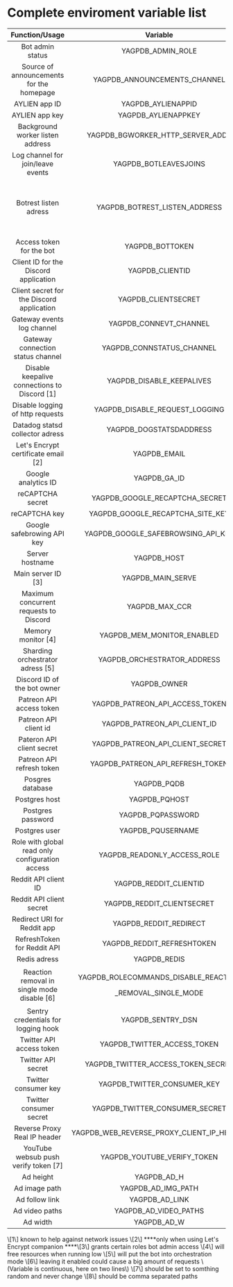 # Complete enviroment variable list

<table>
  <thead>
    <tr>
      <th style="text-align:center">Function/Usage</th>
      <th style="text-align:center">Variable</th>
      <th style="text-align:center">Default</th>
      <th style="text-align:center">Type</th>
    </tr>
  </thead>
  <tbody>
    <tr>
      <td style="text-align:center">Bot admin status</td>
      <td style="text-align:center">YAGPDB_ADMIN_ROLE</td>
      <td style="text-align:center">0</td>
      <td style="text-align:center">integer</td>
    </tr>
    <tr>
      <td style="text-align:center">Source of announcements for the homepage</td>
      <td style="text-align:center">YAGPDB_ANNOUNCEMENTS_CHANNEL</td>
      <td style="text-align:center">0</td>
      <td style="text-align:center">integer</td>
    </tr>
    <tr>
      <td style="text-align:center">AYLIEN app ID</td>
      <td style="text-align:center">YAGPDB_AYLIENAPPID</td>
      <td style="text-align:center">&lt;del&gt;&lt;/del&gt;</td>
      <td style="text-align:center">string</td>
    </tr>
    <tr>
      <td style="text-align:center">AYLIEN app key</td>
      <td style="text-align:center">YAGPDB_AYLIENAPPKEY</td>
      <td style="text-align:center"></td>
      <td style="text-align:center">string</td>
    </tr>
    <tr>
      <td style="text-align:center">Background worker listen address</td>
      <td style="text-align:center">YAGPDB_BGWORKER_HTTP_SERVER_ADDR</td>
      <td style="text-align:center">localhost:5004</td>
      <td style="text-align:center">string</td>
    </tr>
    <tr>
      <td style="text-align:center">Log channel for join/leave events</td>
      <td style="text-align:center">YAGPDB_BOTLEAVESJOINS</td>
      <td style="text-align:center">0</td>
      <td style="text-align:center">integer</td>
    </tr>
    <tr>
      <td style="text-align:center">Botrest listen adress</td>
      <td style="text-align:center">YAGPDB_BOTREST_LISTEN_ADDRESS</td>
      <td style="text-align:center">
        <p>127.0.0.1</p>
        <p>(port 5010 or the next higher available port)</p>
      </td>
      <td style="text-align:center">string</td>
    </tr>
    <tr>
      <td style="text-align:center">Access token for the bot</td>
      <td style="text-align:center">YAGPDB_BOTTOKEN</td>
      <td style="text-align:center"></td>
      <td style="text-align:center">string</td>
    </tr>
    <tr>
      <td style="text-align:center">Client ID for the Discord application</td>
      <td style="text-align:center">YAGPDB_CLIENTID</td>
      <td style="text-align:center"></td>
      <td style="text-align:center">integer</td>
    </tr>
    <tr>
      <td style="text-align:center">Client secret for the Discord application</td>
      <td style="text-align:center">YAGPDB_CLIENTSECRET</td>
      <td style="text-align:center"></td>
      <td style="text-align:center">string</td>
    </tr>
    <tr>
      <td style="text-align:center">Gateway events log channel</td>
      <td style="text-align:center">YAGPDB_CONNEVT_CHANNEL</td>
      <td style="text-align:center">0</td>
      <td style="text-align:center">integer</td>
    </tr>
    <tr>
      <td style="text-align:center">Gateway connection status channel</td>
      <td style="text-align:center">YAGPDB_CONNSTATUS_CHANNEL</td>
      <td style="text-align:center">0</td>
      <td style="text-align:center">integer</td>
    </tr>
    <tr>
      <td style="text-align:center">Disable keepalive connections to Discord [1]</td>
      <td style="text-align:center">YAGPDB_DISABLE_KEEPALIVES</td>
      <td style="text-align:center">false</td>
      <td style="text-align:center">boolean</td>
    </tr>
    <tr>
      <td style="text-align:center">Disable logging of http requests</td>
      <td style="text-align:center">YAGPDB_DISABLE_REQUEST_LOGGING</td>
      <td style="text-align:center">false</td>
      <td style="text-align:center">boolean</td>
    </tr>
    <tr>
      <td style="text-align:center">Datadog statsd collector adress</td>
      <td style="text-align:center">YAGPDB_DOGSTATSDADDRESS</td>
      <td style="text-align:center"></td>
      <td style="text-align:center">string</td>
    </tr>
    <tr>
      <td style="text-align:center">Let&apos;s Encrypt certificate email [2]</td>
      <td style="text-align:center">YAGPDB_EMAIL</td>
      <td style="text-align:center"></td>
      <td style="text-align:center">string</td>
    </tr>
    <tr>
      <td style="text-align:center">Google analytics ID</td>
      <td style="text-align:center">YAGPDB_GA_ID</td>
      <td style="text-align:center"></td>
      <td style="text-align:center">string</td>
    </tr>
    <tr>
      <td style="text-align:center">reCAPTCHA secret</td>
      <td style="text-align:center">YAGPDB_GOOGLE_RECAPTCHA_SECRET</td>
      <td style="text-align:center"></td>
      <td style="text-align:center">string</td>
    </tr>
    <tr>
      <td style="text-align:center">reCAPTCHA key</td>
      <td style="text-align:center">YAGPDB_GOOGLE_RECAPTCHA_SITE_KEY</td>
      <td style="text-align:center"></td>
      <td style="text-align:center">string</td>
    </tr>
    <tr>
      <td style="text-align:center">Google safebrowing API key</td>
      <td style="text-align:center">YAGPDB_GOOGLE_SAFEBROWSING_API_KEY</td>
      <td style="text-align:center"></td>
      <td style="text-align:center">string</td>
    </tr>
    <tr>
      <td style="text-align:center">Server hostname</td>
      <td style="text-align:center">YAGPDB_HOST</td>
      <td style="text-align:center"></td>
      <td style="text-align:center">string</td>
    </tr>
    <tr>
      <td style="text-align:center">Main server ID [3]</td>
      <td style="text-align:center">YAGPDB_MAIN_SERVE</td>
      <td style="text-align:center">0</td>
      <td style="text-align:center">integer</td>
    </tr>
    <tr>
      <td style="text-align:center">Maximum concurrent requests to Discord</td>
      <td style="text-align:center">YAGPDB_MAX_CCR</td>
      <td style="text-align:center">25</td>
      <td style="text-align:center">integer</td>
    </tr>
    <tr>
      <td style="text-align:center">Memory monitor [4]</td>
      <td style="text-align:center">YAGPDB_MEM_MONITOR_ENABLED</td>
      <td style="text-align:center">true</td>
      <td style="text-align:center">boolean</td>
    </tr>
    <tr>
      <td style="text-align:center">Sharding orchestrator adress [5]</td>
      <td style="text-align:center">YAGPDB_ORCHESTRATOR_ADDRESS</td>
      <td style="text-align:center"></td>
      <td style="text-align:center">string</td>
    </tr>
    <tr>
      <td style="text-align:center">Discord ID of the bot owner</td>
      <td style="text-align:center">YAGPDB_OWNER</td>
      <td style="text-align:center"></td>
      <td style="text-align:center">integer</td>
    </tr>
    <tr>
      <td style="text-align:center">Patreon API access token</td>
      <td style="text-align:center">YAGPDB_PATREON_API_ACCESS_TOKEN</td>
      <td style="text-align:center"></td>
      <td style="text-align:center">string</td>
    </tr>
    <tr>
      <td style="text-align:center">Patreon API client id</td>
      <td style="text-align:center">YAGPDB_PATREON_API_CLIENT_ID</td>
      <td style="text-align:center"></td>
      <td style="text-align:center">string</td>
    </tr>
    <tr>
      <td style="text-align:center">Pateron API client secret</td>
      <td style="text-align:center">YAGPDB_PATREON_API_CLIENT_SECRET</td>
      <td style="text-align:center"></td>
      <td style="text-align:center">string</td>
    </tr>
    <tr>
      <td style="text-align:center">Patreon API refresh token</td>
      <td style="text-align:center">YAGPDB_PATREON_API_REFRESH_TOKEN</td>
      <td style="text-align:center"></td>
      <td style="text-align:center">string</td>
    </tr>
    <tr>
      <td style="text-align:center">Posgres database</td>
      <td style="text-align:center">YAGPDB_PQDB</td>
      <td style="text-align:center">yagpdb</td>
      <td style="text-align:center">string</td>
    </tr>
    <tr>
      <td style="text-align:center">Postgres host</td>
      <td style="text-align:center">YAGPDB_PQHOST</td>
      <td style="text-align:center">localhost</td>
      <td style="text-align:center">string</td>
    </tr>
    <tr>
      <td style="text-align:center">Postgres password</td>
      <td style="text-align:center">YAGPDB_PQPASSWORD</td>
      <td style="text-align:center"></td>
      <td style="text-align:center">string</td>
    </tr>
    <tr>
      <td style="text-align:center">Postgres user</td>
      <td style="text-align:center">YAGPDB_PQUSERNAME</td>
      <td style="text-align:center">postgres</td>
      <td style="text-align:center">string</td>
    </tr>
    <tr>
      <td style="text-align:center">Role with global read only configuration access</td>
      <td style="text-align:center">YAGPDB_READONLY_ACCESS_ROLE</td>
      <td style="text-align:center">0</td>
      <td style="text-align:center">integer</td>
    </tr>
    <tr>
      <td style="text-align:center">Reddit API client ID</td>
      <td style="text-align:center">YAGPDB_REDDIT_CLIENTID</td>
      <td style="text-align:center"></td>
      <td style="text-align:center">string</td>
    </tr>
    <tr>
      <td style="text-align:center">Reddit API client secret</td>
      <td style="text-align:center">YAGPDB_REDDIT_CLIENTSECRET</td>
      <td style="text-align:center"></td>
      <td style="text-align:center">string</td>
    </tr>
    <tr>
      <td style="text-align:center">Redirect URI for Reddit app</td>
      <td style="text-align:center">YAGPDB_REDDIT_REDIRECT</td>
      <td style="text-align:center"></td>
      <td style="text-align:center">string</td>
    </tr>
    <tr>
      <td style="text-align:center">RefreshToken for Reddit API</td>
      <td style="text-align:center">YAGPDB_REDDIT_REFRESHTOKEN</td>
      <td style="text-align:center"></td>
      <td style="text-align:center">string</td>
    </tr>
    <tr>
      <td style="text-align:center">Redis adress</td>
      <td style="text-align:center">YAGPDB_REDIS</td>
      <td style="text-align:center">localhost:6379</td>
      <td style="text-align:center">string</td>
    </tr>
    <tr>
      <td style="text-align:center">Reaction removal in single mode disable [6]</td>
      <td style="text-align:center">
        <p>YAGPDB_ROLECOMMANDS_DISABLE_REACTION</p>
        <p>_REMOVAL_SINGLE_MODE</p>
      </td>
      <td style="text-align:center">false</td>
      <td style="text-align:center">boolean</td>
    </tr>
    <tr>
      <td style="text-align:center">Sentry credentials for logging hook</td>
      <td style="text-align:center">YAGPDB_SENTRY_DSN</td>
      <td style="text-align:center"></td>
      <td style="text-align:center">string</td>
    </tr>
    <tr>
      <td style="text-align:center">Twitter API access token</td>
      <td style="text-align:center">YAGPDB_TWITTER_ACCESS_TOKEN</td>
      <td style="text-align:center"></td>
      <td style="text-align:center">string</td>
    </tr>
    <tr>
      <td style="text-align:center">Twitter API secret</td>
      <td style="text-align:center">YAGPDB_TWITTER_ACCESS_TOKEN_SECRET</td>
      <td style="text-align:center"></td>
      <td style="text-align:center">string</td>
    </tr>
    <tr>
      <td style="text-align:center">Twitter consumer key</td>
      <td style="text-align:center">YAGPDB_TWITTER_CONSUMER_KEY</td>
      <td style="text-align:center"></td>
      <td style="text-align:center">string</td>
    </tr>
    <tr>
      <td style="text-align:center">Twitter consumer secret</td>
      <td style="text-align:center">YAGPDB_TWITTER_CONSUMER_SECRET</td>
      <td style="text-align:center"></td>
      <td style="text-align:center">string</td>
    </tr>
    <tr>
      <td style="text-align:center">Reverse Proxy Real IP header</td>
      <td style="text-align:center">YAGPDB_WEB_REVERSE_PROXY_CLIENT_IP_HEADER</td>
      <td style="text-align:center"></td>
      <td style="text-align:center">string</td>
    </tr>
    <tr>
      <td style="text-align:center">YouTube websub push verify token [7]</td>
      <td style="text-align:center">YAGPDB_YOUTUBE_VERIFY_TOKEN</td>
      <td style="text-align:center">asdkpoasdkpaoks</td>
      <td style="text-align:center">string</td>
    </tr>
    <tr>
      <td style="text-align:center">Ad height</td>
      <td style="text-align:center">YAGPDB_AD_H</td>
      <td style="text-align:center">0</td>
      <td style="text-align:center">integer</td>
    </tr>
    <tr>
      <td style="text-align:center">Ad image path</td>
      <td style="text-align:center">YAGPDB_AD_IMG_PATH</td>
      <td style="text-align:center"></td>
      <td style="text-align:center">string</td>
    </tr>
    <tr>
      <td style="text-align:center">Ad follow link</td>
      <td style="text-align:center">YAGPDB_AD_LINK</td>
      <td style="text-align:center"></td>
      <td style="text-align:center">string</td>
    </tr>
    <tr>
      <td style="text-align:center">Ad video paths</td>
      <td style="text-align:center">YAGPDB_AD_VIDEO_PATHS</td>
      <td style="text-align:center"></td>
      <td style="text-align:center">string</td>
    </tr>
    <tr>
      <td style="text-align:center">Ad width</td>
      <td style="text-align:center">YAGPDB_AD_W</td>
      <td style="text-align:center">0</td>
      <td style="text-align:center">integer</td>
    </tr>
  </tbody>
</table>\[1\] known to help against network issues  
\[2\] ****only when using Let's Encrypt companion  
****\[3\] grants certain roles bot admin access  
\[4\] will free resources when running low  
\[5\] will put the bot into orchestration mode  
\[6\] leaving it enabled could cause a big amount of requests \(Variable is continuous, here on two lines\)  
\[7\] should be set to somthing random and never change  
\[8\] should be comma separated paths  


